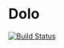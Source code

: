 # Dolo

[![Build Status](https://travis-ci.org/spencerlyon2/Dolo.jl.svg?branch=master)](https://travis-ci.org/spencerlyon2/Dolo.jl)
